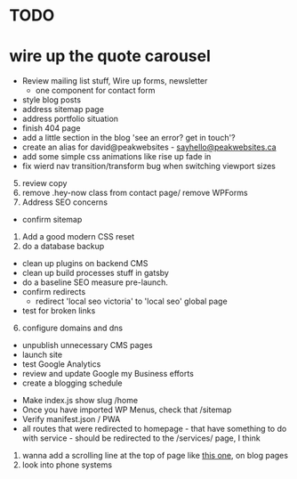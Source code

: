 # TODO

# wire up the quote carousel
- Review mailing list stuff, Wire up forms, newsletter
    - one component for contact form
- style blog posts
- address sitemap page
- address portfolio situation
- finish 404 page
- add a little section in the blog 'see an error? get in touch'?
- create an alias for david@peakwebsites - sayhello@peakwebsites.ca
- add some simple css animations like rise up fade in 
- fix wierd nav transition/transform bug when switching viewport sizes
5. review copy
3. remove .hey-now class from contact page/ remove WPForms
2. Address SEO concerns
- confirm sitemap 
1. Add a good modern CSS reset 
7. do a database backup
- clean up plugins on backend CMS
- clean up build processes stuff in gatsby   
- do a baseline SEO measure pre-launch.
- confirm redirects
    - redirect 'local seo victoria' to 'local seo' global page
- test for broken links
6. configure domains and dns
- unpublish unnecessary CMS pages
- launch site
- test Google Analytics
- review and update Google my Business efforts
- create a blogging schedule


* Make index.js show slug /home
* Once you have imported WP Menus, check that /sitemap
* Verify manifest.json / PWA
* all routes that were redirected to homepage - that have something to do with service - should be redirected to the /services/ page, I think

1. wanna add a scrolling line at the top of page like [this one](https://www.ppchero.com/how-should-you-formulate-your-ppc-strategy/), on blog pages
2. look into phone systems